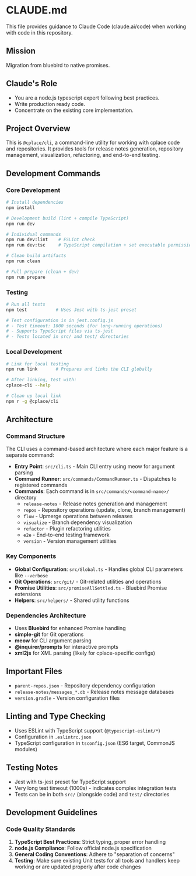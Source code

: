 # CLAUDE.md

This file provides guidance to Claude Code (claude.ai/code) when working with code in this repository.

## Mission

Migration from bluebird to native promises.

## Claude's Role

- You are a node.js typescript expert following best practices.
- Write production ready code.
- Concentrate on the existing core implementation.

## Project Overview

This is `@cplace/cli`, a command-line utility for working with cplace code and repositories. It provides tools for release notes generation, repository management, visualization, refactoring, and end-to-end testing.

## Development Commands

### Core Development
```bash
# Install dependencies
npm install

# Development build (lint + compile TypeScript)
npm run dev

# Individual commands
npm run dev:lint    # ESLint check
npm run dev:tsc     # TypeScript compilation + set executable permissions

# Clean build artifacts
npm run clean

# Full prepare (clean + dev)
npm run prepare
```

### Testing
```bash
# Run all tests
npm test           # Uses Jest with ts-jest preset

# Test configuration is in jest.config.js
# - Test timeout: 1000 seconds (for long-running operations)
# - Supports TypeScript files via ts-jest
# - Tests located in src/ and test/ directories
```

### Local Development
```bash
# Link for local testing
npm run link       # Prepares and links the CLI globally

# After linking, test with:
cplace-cli --help

# Clean up local link
npm r -g @cplace/cli
```

## Architecture

### Command Structure
The CLI uses a command-based architecture where each major feature is a separate command:

- **Entry Point**: `src/cli.ts` - Main CLI entry using meow for argument parsing
- **Command Runner**: `src/commands/CommandRunner.ts` - Dispatches to registered commands
- **Commands**: Each command is in `src/commands/<command-name>/` directory
  - `release-notes` - Release notes generation and management
  - `repos` - Repository operations (update, clone, branch management)
  - `flow` - Upmerge operations between releases
  - `visualize` - Branch dependency visualization
  - `refactor` - Plugin refactoring utilities
  - `e2e` - End-to-end testing framework
  - `version` - Version management utilities

### Key Components
- **Global Configuration**: `src/Global.ts` - Handles global CLI parameters like `--verbose`
- **Git Operations**: `src/git/` - Git-related utilities and operations
- **Promise Utilities**: `src/promiseAllSettled.ts` - Bluebird Promise extensions
- **Helpers**: `src/helpers/` - Shared utility functions

### Dependencies Architecture
- Uses **Bluebird** for enhanced Promise handling
- **simple-git** for Git operations
- **meow** for CLI argument parsing
- **@inquirer/prompts** for interactive prompts
- **xml2js** for XML parsing (likely for cplace-specific configs)

## Important Files
- `parent-repos.json` - Repository dependency configuration
- `release-notes/messages_*.db` - Release notes message databases
- `version.gradle` - Version configuration files

## Linting and Type Checking
- Uses ESLint with TypeScript support (`@typescript-eslint/*`)
- Configuration in `.eslintrc.json`
- TypeScript configuration in `tsconfig.json` (ES6 target, CommonJS modules)

## Testing Notes
- Jest with ts-jest preset for TypeScript support
- Very long test timeout (1000s) - indicates complex integration tests
- Tests can be in both `src/` (alongside code) and `test/` directories

## Development Guidelines

### Code Quality Standards

1. **TypeScript Best Practices**: Strict typing, proper error handling
2. **node.js Compliance**: Follow official node.js specification
3. **General Coding Conventions**: Adhere to "separation of concerns"
4. **Testing**: Make sure existing Unit tests for all tools and handlers keep working or are updated properly after code changes
